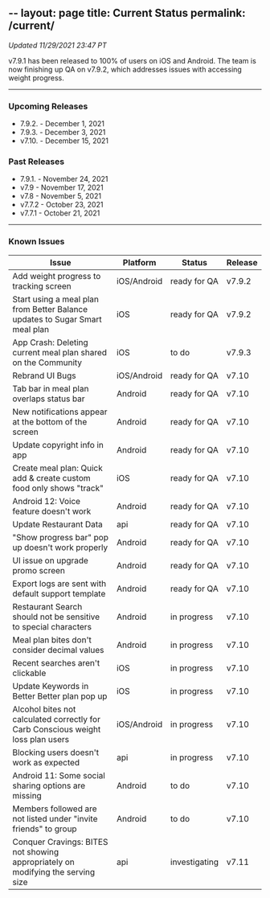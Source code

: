 --
layout: page
title: Current Status
permalink: /current/
---

_Updated 11/29/2021 23:47 PT_

v7.9.1 has been released to 100% of users on iOS and Android. The team is now finishing up QA on v7.9.2, which addresses issues with accessing weight progress.

***

### Upcoming Releases
- 7.9.2.  - December 1, 2021
- 7.9.3.  - December 3, 2021
- v7.10.  - December 15, 2021
 
### Past Releases
- 7.9.1.  - November 24, 2021
- v7.9    - November 17, 2021
- v7.8    - November 5, 2021
- v7.7.2  - October 23, 2021
- v7.7.1  - October 21, 2021

***

### Known Issues

|Issue                          |Platform   | Status    | Release           |
| ---                           | ---       | ---       | ---               |
|Add weight progress to tracking screen |iOS/Android|ready for QA | v7.9.2|
|Start using a meal plan from Better Balance updates to Sugar Smart meal plan |iOS|ready for QA | v7.9.2|
|App Crash: Deleting current meal plan shared on the Community |iOS|to do | v7.9.3|
|Rebrand UI Bugs |iOS/Android|ready for QA | v7.10|
|Tab bar in meal plan overlaps status bar |Android|ready for QA | v7.10|
|New notifications appear at the bottom of the screen |Android|ready for QA| v7.10|
|Update copyright info in app|Android|ready for QA | v7.10|
|Create meal plan: Quick add & create custom food only shows "track"|iOS|ready for QA| v7.10|
|Android 12: Voice feature doesn't work|Android|ready for QA | v7.10|
|Update Restaurant Data|api|ready for QA | v7.10|
|"Show progress bar" pop up doesn't work properly|Android|ready for QA| v7.10|
|UI issue on upgrade promo screen |Android|ready for QA| v7.10|
|Export logs are sent with default support template|Android|ready for QA| v7.10|
|Restaurant Search should not be sensitive to special characters|Android|in progress| v7.10|
|Meal plan bites don't consider decimal values|Android|in progress| v7.10|
|Recent searches aren't clickable|iOS|in progress| v7.10|
|Update Keywords in Better Better plan pop up|iOS|in progress | v7.10|
|Alcohol bites not calculated correctly for Carb Conscious weight loss plan users |iOS/Android|in progress| v7.10|
|Blocking users doesn't work as expected|api|in progress| v7.10|
|Android 11: Some social sharing options are missing|Android|to do| v7.10|
|Members followed are not listed under "invite friends" to group|Android|to do| v7.10|
|Conquer Cravings: BITES not showing appropriately on modifying the serving size|api|investigating| v7.11|

